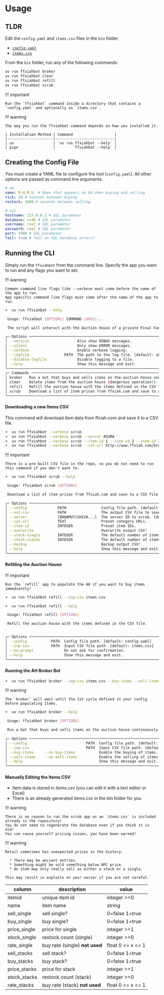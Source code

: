 # Usage

## TLDR

Edit the `config.yaml` and `items.csv` files in the `bin` folder.

- [`config.yaml`](https://github.com/AdamGagorik/pydarkstar/blob/master/bin/config.yaml)
- [`items.csv`](https://github.com/AdamGagorik/pydarkstar/blob/master/bin/items.csv)

From the `bin` folder, run any of the following commands:

```bash
uv run ffxiahbot broker
uv run ffxiahbot clear
uv run ffxiahbot refill
uv run ffxiahbot scrub
```

!!! important

    Run the `ffxiahbot` command inside a directory that contains a `config.yaml` and optionally an `items.csv`.

!!! warning

    The way you run the ffxiahbot command depends on how you installed it.

    | Installation Method | Command                   |
    |---------------------|---------------------------|
    | uv                  | `uv run ffxiahbot --help` |
    | pipx                |        `ffxiahbot --help` |

## Creating the Config File

You must create a YAML file to configure the tool (`config.yaml`).
All other options are passed as command line arguments.

```yaml
# ah
name: M.H.M.U. # Name that appears on AH when buying and selling
tick: 30 # seconds between buying
restock: 3600 # seconds between selling

# sql
hostname: 127.0.0.1 # SQL parameter
database: xidb # SQL parameter
username: root # SQL parameter
password: root # SQL parameter
port: 3306 # SQL parameter
fail: true # fail on SQL database errors?
```

## Running the CLI

Simply run the `ffxiahbot` from the command line.
Specify the app you want to run and any flags you want to set.

!!! warning

    Common command line flags like --verbose must come before the name of the app to run.
    App specific command line flags must come after the name of the app to run.

```bash
➜  uv run ffxiahbot --help

 Usage: ffxiahbot [OPTIONS] COMMAND [ARGS]...

 The script will interact with the Auction House of a private Final Fantasy XI server.

╭─ Options ──────────────────────────────────────────────────────────────────────────────────────────────╮
│ --version                      Also show DEBUG messages.                                               │
│ --silent                       Only show ERROR messages.                                               │
│ --verbose                      Enable verbose logging.                                                 │
│ --logfile                PATH  The path to the log file. [default: ahbot.log]                          │
│ --disable-logfile              Disable logging to a file.                                              │
│ --help                         Show this message and exit.                                             │
╰────────────────────────────────────────────────────────────────────────────────────────────────────────╯
╭─ Commands ─────────────────────────────────────────────────────────────────────────────────────────────╮
│ broker   Run a bot that buys and sells items on the auction house continuously.                        │
│ clear    Delete items from the auction house (dangerous operation!).                                   │
│ refill   Refill the auction house with the items defined in the CSV file.                              │
│ scrub    Download a list of item prices from ffxiah.com and save to a CSV file.                        │
╰────────────────────────────────────────────────────────────────────────────────────────────────────────╯
```

#### Downloading a new Items CSV

This command will download item data from ffxiah.com and save it to a CSV file.

```bash
➜  uv run ffxiahbot --verbose scrub
➜  uv run ffxiahbot --verbose scrub --server ASURA
➜  uv run ffxiahbot --verbose scrub --item-id 1 --item-id 2 --item-id 3
➜  uv run ffxiahbot --verbose scrub --cat-url http://www.ffxiah.com/browse/62/grips
```

!!! important

    There is a pre-built CSV file in the repo, so you do not need to run this command if you don't want to.

```bash
➜  uv run ffxiahbot scrub --help

 Usage: ffxiahbot scrub [OPTIONS]

 Download a list of item prices from ffxiah.com and save to a CSV file.

╭─ Options ──────────────────────────────────────────────────────────────────────────────────────────────╮
│ --config              PATH                Config file path. [default: config.yaml]                     │
│ --out-csv             PATH                The output CSV file to save. [default: items.csv]            │
│ --server              [BAHAMUT|SHIVA...]  The server ID to scrub. [default: ASURA]                     │                                                                                               │
│ --cat-url             TEXT                Preset category URLs.                                        │
│ --item-id             INTEGER             Preset item IDs.                                             │
│ --overwrite                               Overwrite output CSV?                                        │
│ --stock-single        INTEGER             The default number of items for singles. [default: 10]       │
│ --stock-stacks        INTEGER             The default number of items for stacks. [default: 10]        │
│ --backup                                  Backup output CSV?                                           │
│ --help                                    Show this message and exit.                                  │
╰────────────────────────────────────────────────────────────────────────────────────────────────────────╯
```

#### Refilling the Auction House

!!! important

    Run the `refill` app to populate the AH if you want to buy items immediately!

```bash
➜  uv run ffxiahbot refill --inp-csv items.csv
```

```bash
➜  uv run ffxiahbot refill --help

 Usage: ffxiahbot refill [OPTIONS]

 Refill the auction house with the items defined in the CSV file.


╭─ Options ──────────────────────────────────────────────────────────────────────────────────────────────╮
│ --config           PATH  Config file path. [default: config.yaml]                                      │
│ --inp-csv          PATH  Input CSV file path. [default: items.csv]                                     │
│ --no-prompt              Do not ask for confirmation.                                                  │
│ --help                   Show this message and exit.                                                   │
╰────────────────────────────────────────────────────────────────────────────────────────────────────────╯
```

#### Running the AH Broker Bot

```bash
➜  uv run ffxiahbot broker --inp-csv items.csv --buy-items --sell-items
```

!!! warning

    The `broker` will wait until the 1st cycle defined in your config before populating items.

```bash
➜  uv run ffxiahbot broker --help

 Usage: ffxiahbot broker [OPTIONS]

 Run a bot that buys and sells items on the auction house continuously.

╭─ Options ──────────────────────────────────────────────────────────────────────────────────────────────╮
│ --config                           PATH  Config file path. [default: config.yaml]                      │
│ --inp-csv                          PATH  Input CSV file path. [default: items.csv]                     │
│ --buy-items     --no-buy-items           Enable the buying of items. [default: buy-items]              │
│ --sell-items    --no-sell-items          Enable the selling of items. [default: sell-items]            │
│ --help                                   Show this message and exit.                                   │
╰────────────────────────────────────────────────────────────────────────────────────────────────────────╯
```

#### Manually Editing the Items CSV

- Item data is stored in _items.csv_ (you can edit it with a text editor or Excel)
- There is an already generated _items.csv_ in the bin folder for you

!!! warning

    There is no reason to run the scrub app as an `items.csv` is included already in the repository!
    You do not need to regenerate the database even if you think it is old!
    You can cause yourself pricing issues, you have been warned!

!!! warning

    Retail sometimes has unexpected prices in the history.

      * There may be ancient entries.
      * Something might be sold something below NPC price.
      * An item may only really sell as either a stack or a single.

    This may result in exploits on your server if you are not careful.

| column       | description                    | value             |
| ------------ | ------------------------------ | ----------------- |
| itemid       | unique item id                 | integer >=0       |
| name         | item name                      | string            |
| sell_single  | sell single?                   | 0=false 1=true    |
| buy_single   | buy single?                    | 0=false 1=true    |
| price_single | price for single               | integer >=1       |
| stock_single | restock count (single)         | integer >=0       |
| rate_single  | buy rate (single) **not used** | float 0 <= x <= 1 |
| sell_stacks  | sell stack?                    | 0=false 1=true    |
| buy_stacks   | buy stack?                     | 0=false 1=true    |
| price_stacks | price for stack                | integer >=1       |
| stock_stacks | restock count (stack)          | integer >=0       |
| rate_stacks  | buy rate (stack) **not used**  | float 0 <= x <= 1 |
